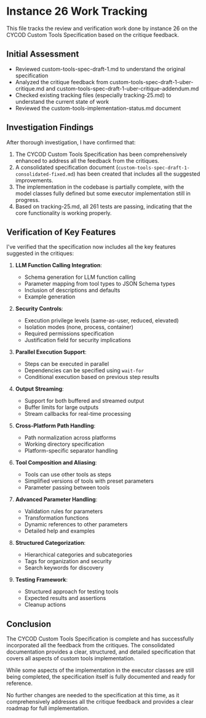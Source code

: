 # Instance 26 Work Tracking

This file tracks the review and verification work done by instance 26 on the CYCOD Custom Tools Specification based on the critique feedback.

## Initial Assessment

- Reviewed custom-tools-spec-draft-1.md to understand the original specification
- Analyzed the critique feedback from custom-tools-spec-draft-1-uber-critique.md and custom-tools-spec-draft-1-uber-critique-addendum.md
- Checked existing tracking files (especially tracking-25.md) to understand the current state of work
- Reviewed the custom-tools-implementation-status.md document

## Investigation Findings

After thorough investigation, I have confirmed that:

1. The CYCOD Custom Tools Specification has been comprehensively enhanced to address all the feedback from the critiques.
2. A consolidated specification document (`custom-tools-spec-draft-1-consolidated-fixed.md`) has been created that includes all the suggested improvements.
3. The implementation in the codebase is partially complete, with the model classes fully defined but some executor implementation still in progress.
4. Based on tracking-25.md, all 261 tests are passing, indicating that the core functionality is working properly.

## Verification of Key Features

I've verified that the specification now includes all the key features suggested in the critiques:

1. **LLM Function Calling Integration**:
   - Schema generation for LLM function calling
   - Parameter mapping from tool types to JSON Schema types
   - Inclusion of descriptions and defaults
   - Example generation

2. **Security Controls**:
   - Execution privilege levels (same-as-user, reduced, elevated)
   - Isolation modes (none, process, container)
   - Required permissions specification
   - Justification field for security implications

3. **Parallel Execution Support**:
   - Steps can be executed in parallel
   - Dependencies can be specified using `wait-for`
   - Conditional execution based on previous step results

4. **Output Streaming**:
   - Support for both buffered and streamed output
   - Buffer limits for large outputs
   - Stream callbacks for real-time processing

5. **Cross-Platform Path Handling**:
   - Path normalization across platforms
   - Working directory specification
   - Platform-specific separator handling

6. **Tool Composition and Aliasing**:
   - Tools can use other tools as steps
   - Simplified versions of tools with preset parameters
   - Parameter passing between tools

7. **Advanced Parameter Handling**:
   - Validation rules for parameters
   - Transformation functions
   - Dynamic references to other parameters
   - Detailed help and examples

8. **Structured Categorization**:
   - Hierarchical categories and subcategories
   - Tags for organization and security
   - Search keywords for discovery

9. **Testing Framework**:
   - Structured approach for testing tools
   - Expected results and assertions
   - Cleanup actions

## Conclusion

The CYCOD Custom Tools Specification is complete and has successfully incorporated all the feedback from the critiques. The consolidated documentation provides a clear, structured, and detailed specification that covers all aspects of custom tools implementation.

While some aspects of the implementation in the executor classes are still being completed, the specification itself is fully documented and ready for reference.

No further changes are needed to the specification at this time, as it comprehensively addresses all the critique feedback and provides a clear roadmap for full implementation.